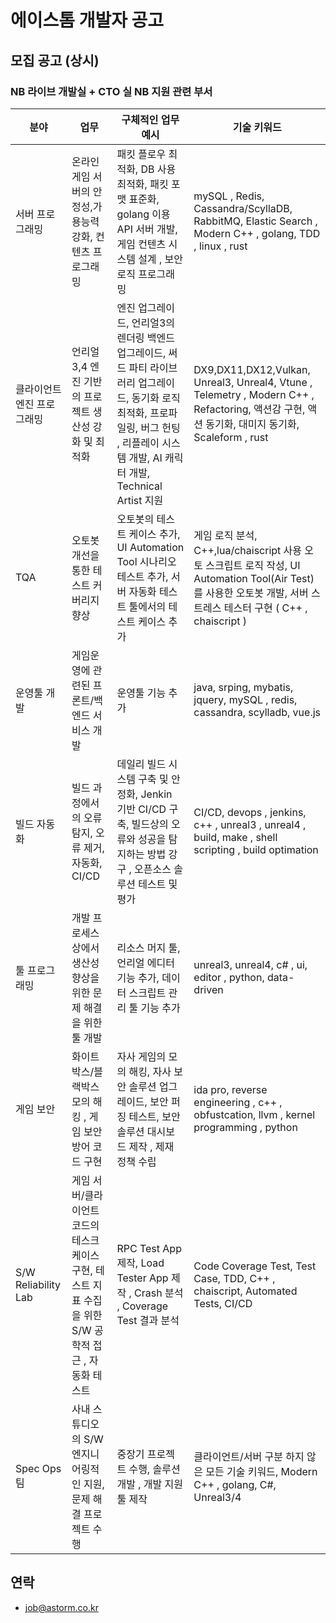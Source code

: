 # 에이스톰 개발자 공고

## 모집 공고 (상시)



### NB 라이브 개발실 + CTO 실 NB 지원 관련 부서

| 분야          | 업무                                                    | 구체적인 업무 예시 | 기술 키워드 |
| ------------- | -------------------------------------------------------|-------------------|---------------------|
| 서버 프로그래밍 | 온라인 게임 서버의 안정성,가용능력 강화, 컨텐츠 프로그래밍 | 패킷 플로우 최적화, DB 사용 최적화, 패킷 포맷 표준화, golang 이용 API 서버 개발, 게임 컨텐츠 시스템 설계 , 보안 로직 프로그래밍 | mySQL , Redis, Cassandra/ScyllaDB, RabbitMQ, Elastic Search , Modern C++ , golang, TDD , linux , rust |
| 클라이언트 엔진 프로그래밍 | 언리얼3,4 엔진 기반의 프로젝트 생산성 강화 및 최적화 | 엔진 업그레이드, 언리얼3의 렌더링 백엔드 업그레이드, 써드 파티 라이브러리 업그레이드, 동기화 로직 최적화, 프로파일링, 버그 헌팅 , 리플레이 시스템 개발, AI 캐릭터 개발, Technical Artist 지원 | DX9,DX11,DX12,Vulkan, Unreal3, Unreal4, Vtune , Telemetry , Modern C++ , Refactoring, 액션감 구현, 액션 동기화, 대미지 동기화, Scaleform , rust |
| TQA | 오토봇 개선을 통한 테스트 커버리지 향상 | 오토봇의 테스트 케이스 추가, UI Automation Tool 시나리오 테스트 추가, 서버 자동화 테스트 툴에서의 테스트 케이스 추가 | 게임 로직 분석, C++,lua/chaiscript 사용 오토 스크립트 로직 작성, UI Automation Tool(Air Test)를 사용한 오토봇 개발, 서버 스트레스 테스터 구현 ( C++ , chaiscript ) |
| 운영툴 개발 | 게임운영에 관련된 프론트/백엔드 서비스 개발 | 운영툴 기능 추가 | java, srping, mybatis, jquery, mySQL , redis, cassandra, scylladb, vue.js |
| 빌드 자동화 | 빌드 과정에서의 오류 탐지, 오류 제거, 자동화, CI/CD | 데일리 빌드 시스템 구축 및 안정화, Jenkin 기반 CI/CD 구축, 빌드상의 오류와 성공을 탐지하는 방법 강구 , 오픈소스 솔루션 테스트 및 평가 | CI/CD, devops , jenkins, c++ , unreal3 , unreal4 , build, make , shell scripting , build optimation |
| 툴 프로그래밍 | 개발 프로세스 상에서 생산성 향상을 위한 문제 해결을 위한 툴 개발 | 리소스 머지 툴, 언리얼 에디터 기능 추가, 데이터 스크립트 관리 툴 기능 추가 | unreal3, unreal4, c# , ui, editor , python, data-driven |
| 게임 보안 | 화이트박스/블랙박스 모의 해킹 , 게임 보안 방어 코드 구현 | 자사 게임의 모의 해킹, 자사 보안 솔루션 업그레이드, 보안 퍼징 테스트, 보안 솔루션 대시보드 제작 , 제재 정책 수립 | ida pro, reverse engineering , c++ , obfustcation, llvm , kernel programming , python |
| S/W Reliability Lab | 게임 서버/클라이언트 코드의 테스크 케이스 구현, 테스트 지표 수집을 위한 S/W 공학적 접근 , 자동화 테스트  | RPC Test App 제작, Load Tester App 제작 , Crash 분석 , Coverage Test 결과 분석 | Code Coverage Test, Test Case, TDD, C++ , chaiscript, Automated Tests, CI/CD |
| Spec Ops 팀 | 사내 스튜디오의 S/W 엔지니어링적인 지원, 문제 해결 프로젝트 수행 | 중장기 프로젝트 수행, 솔루션 개발 , 개발 지원툴 제작 | 클라이언트/서버 구분 하지 않은 모든 기술 키워드, Modern C++ , golang, C#, Unreal3/4  |


## 연락

* job@astorm.co.kr 
